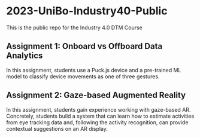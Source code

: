 # 2023-UniBo-Industry40-Public
This is the public repo for the Industry 4.0 DTM Course

## Assignment 1: Onboard vs Offboard Data Analytics

In this assignment, students use a Puck.js
device and a pre-trained ML model to classify device movements as one of three
gestures.


## Assignment 2: Gaze-based Augmented Reality

In this assignment, students gain experience working with gaze-based AR.
Concretely, students build a system that can learn how to estimate activities 
from eye tracking data and, following the activity recognition, can provide 
contextual suggestions on an AR display.
